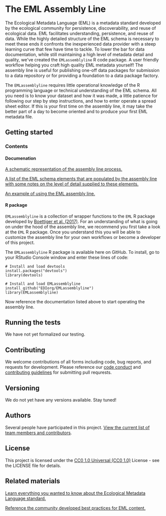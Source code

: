 # The EML Assembly Line

The Ecological Metadata Language (EML) is a metadata standard developed by the ecological community for persistence, discoverability, and reuse of ecological data. EML facilitates understanding, persistence, and reuse of data. While the highly detailed structure of the EML schema is necessary to meet these ends it confronts the inexperienced data provider with a steep learning curve that few have time to tackle. To lower the bar for data documentation, while still maintaining a high level of metadata detail and quality, we've created the `EMLassemblyline` R code package. A user friendly workflow helping you craft high quality EML metadata yourself! The assembly line is useful for publishing one-off data packages for submission to a data repository or for providing a foundation to a data package factory.

The `EMLassemblyline` requires little operational knowledge of the R programming language or technical understanding of the EML schema. All you need is to know your dataset and how it was made, a little patience for following our step by step instructions, and how to enter operate a spread sheet editor. If this is your first time on the assembly line, it may take the better part of a day to become oriented and to produce your first EML metadata file.

## Getting started

### Contents

#### Documenation

[A schematic representation of the assembly line process.](https://github.com/EDIorg/EMLassemblyline/blob/master/documentation/schematic.md)

[A list of the EML schema elements that are populated by the assembly line with some notes on the level of detail supplied to these elements.](https://github.com/EDIorg/EMLassemblyline/blob/master/documentation/schema_use.md)

[An example of using the EML assembly line.](https://github.com/EDIorg/EMLassemblyline/blob/master/documentation/example.md)

#### R package

`EMLassemblyline` is a collection of wrapper functions to the `EML` R package developed by [Boettiger et al. (2017)](https://github.com/ropensci/EML). For an understanding of what is going on under the hood of the assembly line, we recommend you first take a look at the `EML` R package. Once you understand this you will be able to customize the assembly line for your own workflows or become a developer of this project.

The `EMLassemblyline` R package is available here on GitHub. To install, go to your RStudio Console window and enter these lines of code:

```
# Install and load devtools
install.packages("devtools")
library(devtools)

# Install and load EMLassemblyline
install_github("EDIorg/EMLassemblyline")
library(EMLassemblyline)
```

Now reference the documentation listed above to start operating the assembly line.

## Running the tests

We have not yet formalized our testing.

## Contributing

We welcome contributions of all forms including code, bug reports, and requests for development. Please reference our [code conduct](https://github.com/EDIorg/EMLassemblyline/blob/master/CODE_OF_CONDUCT.md) and [contributing guidelines](https://github.com/EDIorg/EMLassemblyline/blob/master/CONTRIBUTING.md) for submitting pull requrests.

## Versioning

We do not yet have any versions available. Stay tuned!

## Authors

Several people have participated in this project. [View the current list of team members and contributors](https://github.com/EDIorg/EMLassemblyline/blob/master/AUTHORS.md).

## License

This project is licensed under the [CC0 1.0 Universal (CC0 1.0)](https://creativecommons.org/publicdomain/zero/1.0/legalcode) License - see the LICENSE file for details.

## Related materials

[Learn everything you wanted to know about the Ecological Metadata Language standard.](https://knb.ecoinformatics.org/#external//emlparser/docs/index.html)

[Reference the community developed best practices for EML content.](https://environmentaldatainitiative.org/resources/assemble-data-and-metadata/step-3-create-eml-metadata/best-practices-for-dataset-metadata-in-ecological-metadata-language-eml/)

